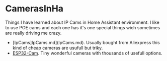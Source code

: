 # CamerasInHa

Things I have learned about IP Cams in Home Assistant environment. I like to use POE cams and each one has it's one special things wich sometimes are really driving me crazy.

- [IpCams]IpCams.md](IpCams.md). Usually bought from Aliexpress this kind of cheap cameras are usufull but triky.
- [ESP32-Cam](Esp32Cam.md). Tiny wonderful cameras with thousands of usefull options.
